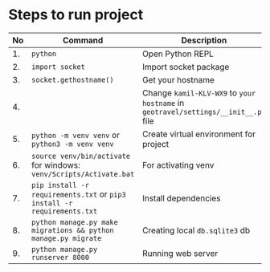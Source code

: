# Steps to run project 

| No | Command | Description |
| --- | --- | --- |
| 1. | `python` | Open Python REPL |
| 2. | `import socket` | Import socket package |
| 3. | `socket.gethostname()` | Get your hostname |
| 4. | | Change `kamil-KLV-WX9` to `your hostname` in `geotravel/settings/__init__.py` file |
| 5. | `python -m venv venv` or `python3 -m venv venv` | Create virtual environment for project |
| 6. | `source venv/bin/activate` for windows: `venv/Scripts/Activate.bat` | For activating venv |
| 7. | `pip install -r requirements.txt` or `pip3 install -r requirements.txt` | Install dependencies |
| 8. | `python manage.py make migrations && python manage.py migrate` | Creating local `db.sqlite3` db |
| 9. | `python manage.py runserver 8000` | Running web server |

